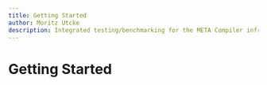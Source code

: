 ```yaml
---
title: Getting Started
author: Moritz Utcke
description: Integrated testing/benchmarking for the META Compiler infrastructure.
---
```

# Getting Started